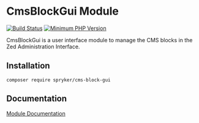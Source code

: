 # CmsBlockGui Module
[![Build Status](https://travis-ci.org/spryker/cms-block-gui.svg)](https://travis-ci.org/spryker/cms-block-gui)
[![Minimum PHP Version](https://img.shields.io/badge/php-%3E%3D%207.2-8892BF.svg)](https://php.net/)

CmsBlockGui is a user interface module to manage the CMS blocks in the Zed Administration Interface.

## Installation

```
composer require spryker/cms-block-gui
```

## Documentation

[Module Documentation](https://academy.spryker.com/developing_with_spryker/module_guide/content_management/cms_block/cms_block.html)

